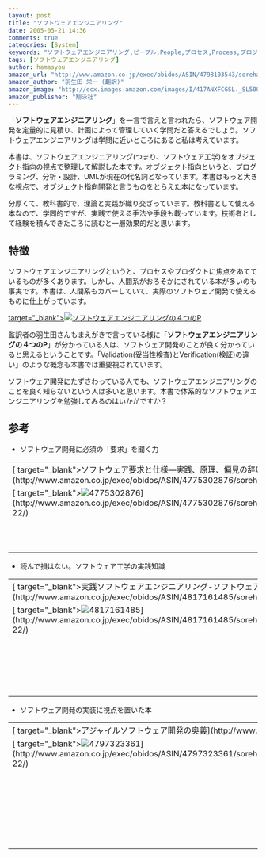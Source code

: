 ```yaml
---
layout: post
title: "ソフトウェアエンジニアリング"
date: 2005-05-21 14:36
comments: true
categories: [System]
keywords: "ソフトウェアエンジニアリング,ピープル,People,プロセス,Process,プロジェクト,Project,プロダクト,Product"
tags: [ソフトウェアエンジニアリング]
author: hamasyou
amazon_url: "http://www.amazon.co.jp/exec/obidos/ASIN/4798103543/sorehabooks-22/250-6551846-1997067?%5Fencoding=UTF8&camp=247&link%5Fcode=xm2"
amazon_author: "羽生田 栄一 (翻訳)"
amazon_image: "http://ecx.images-amazon.com/images/I/417ANXFCGSL._SL500_AA300_.jpg"
amazon_publisher: "翔泳社"
---
```


「<strong>ソフトウェアエンジニアリング</strong>」を一言で言えと言われたら、ソフトウェア開発を定量的に見積り、計画によって管理していく学問だと答えるでしょう。ソフトウェアエンジニアリングは学問に近いところにあると私は考えています。

本書は、ソフトウェアエンジニアリング(つまり、ソフトウェア工学)をオブジェクト指向の視点で整理して解説した本です。オブジェクト指向というと、プログラミング、分析・設計、UMLが現在の代名詞となっています。本書はもっと大きな視点で、オブジェクト指向開発と言うものをとらえた本になっています。

分厚くて、教科書的で、理論と実践が織り交ざっています。教科書として使える本なので、学問的ですが、実践で使える手法や手段も載っています。技術者として経験を積んできたころに読むと一層効果的だと思います。


<!-- more -->

<h2>特徴</h2>

ソフトウェアエンジニアリングというと、プロセスやプロダクトに焦点をあてているものが多くあります。しかし、人間系がおろそかにされている本が多いのも事実です。本書は、人間系もカバーしていて、実際のソフトウェア開発で使えるものに仕上がっています。

[ target="_blank"><img src="http://hamasyou.com/images/software_engineering/mindmap.gif" alt="ソフトウェアエンジニアリングの４つのP"   border="0" />](http://hamasyou.com/images/software_engineering/mindmap_big.gif)

監訳者の羽生田さんもまえがきで言っている様に「<strong>ソフトウェアエンジニアリングの４つのP</strong>」が分かっている人は、ソフトウェア開発のことが良く分かっていると思えるということです。「Validation(妥当性検査)とVerification(検証)の違い」のような概念も本書では重要視されています。

ソフトウェア開発にたずさわっている人でも、ソフトウェアエンジニアリングのことを良く知らないという人は多いと思います。本書で体系的なソフトウェアエンジニアリングを勉強してみるのはいかがですか？

<h2>参考</h2>

+ ソフトウェア開発に必須の「要求」を聞く力
<div class="rakuten"><table width=400 border="0" cellpadding="5"><tr><td colspan="2"  class="g-tools_title">[ target="_blank">ソフトウェア要求と仕様―実践、原理、偏見の辞典](http://www.amazon.co.jp/exec/obidos/ASIN/4775302876/sorehabooks-22/)</td></tr><tr><td class="g-tools_img" valign="top">[ target="_blank"><img src="http://images.amazon.com/images/P/4775302876.09._SCMZZZZZZZ_.jpg"   border="0" alt="4775302876" />](http://www.amazon.co.jp/exec/obidos/ASIN/4775302876/sorehabooks-22/)</td><td valign="top"  class="g-tools_body" /><font size="-1">マイケル ジャクソン Michael Jackson 玉井 哲雄 酒匂 寛<br /><br /><iframe scrolling="no" frameborder="0" width="200" height="40" hspace="0" vspace="0" marginheight="0" marginwidth="0" src="http://webservices.amazon.co.jp/onca/xml?Service=AWSECommerceService&SubscriptionId=0G91FPYVW6ZGWBH4Y9G2&AssociateTag=goodpic-22&Operation=ItemLookup&IdType=ASIN&ContentType=text/html&Page=1&ResponseGroup=Offers&ItemId=4775302876&Version=2004-10-04&Style=http://www.g-tools.net/xsl/priceFFFFFF.xsl"></iframe><br />[ target="_blank">Amazonで詳しく見る](http://www.amazon.co.jp/exec/obidos/ASIN/4775302876/sorehabooks-22/)</font><font size="-2"> by [ >G-Tools](http://www.goodpic.com/mt/aws/index.html)</font></td></tr></table></div>

+ 読んで損はない。ソフトウェア工学の実践知識
<div class="rakuten"><table width=400 border="0" cellpadding="5"><tr><td colspan="2"  class="g-tools_title">[ target="_blank">実践ソフトウェアエンジニアリング-ソフトウェアプロフェッショナルのための基本知識-](http://www.amazon.co.jp/exec/obidos/ASIN/4817161485/sorehabooks-22/)</td></tr><tr><td class="g-tools_img" valign="top">[ target="_blank"><img src="http://images.amazon.com/images/P/4817161485.09._SCMZZZZZZZ_.jpg"   border="0" alt="4817161485" />](http://www.amazon.co.jp/exec/obidos/ASIN/4817161485/sorehabooks-22/)</td><td valign="top"  class="g-tools_body" /><font size="-1">ロジャーS.プレスマン 西 康晴 榊原 彰 内藤 裕史<br /><br /><iframe scrolling="no" frameborder="0" width="200" height="40" hspace="0" vspace="0" marginheight="0" marginwidth="0" src="http://webservices.amazon.co.jp/onca/xml?Service=AWSECommerceService&SubscriptionId=0G91FPYVW6ZGWBH4Y9G2&AssociateTag=goodpic-22&Operation=ItemLookup&IdType=ASIN&ContentType=text/html&Page=1&ResponseGroup=Offers&ItemId=4817161485&Version=2004-10-04&Style=http://www.g-tools.net/xsl/priceFFFFFF.xsl"></iframe><br /><strong>おすすめ平均  </strong><img src="http://g-images.amazon.com/images/G/01/detail/stars-4-0.gif"   border="0" alt="star" /><br /><img src="http://g-images.amazon.com/images/G/01/detail/stars-4-0.gif"   border="0" alt="star" />読んでよかったです<br /><br />[ target="_blank" />Amazonで詳しく見る](http://www.amazon.co.jp/exec/obidos/ASIN/4817161485/sorehabooks-22/)</font><font size="-2"> by [ >G-Tools](http://www.goodpic.com/mt/aws/index.html)</font></td></tr></table></div>

+ ソフトウェア開発の実装に視点を置いた本
<div class="rakuten"><table width=400 border="0" cellpadding="5"><tr><td colspan="2"  class="g-tools_title">[ target="_blank">アジャイルソフトウェア開発の奥義](http://www.amazon.co.jp/exec/obidos/ASIN/4797323361/sorehabooks-22/)</td></tr><tr><td class="g-tools_img" valign="top">[ target="_blank"><img src="http://images.amazon.com/images/P/4797323361.09._SCMZZZZZZZ_.jpg"   border="0" alt="4797323361" />](http://www.amazon.co.jp/exec/obidos/ASIN/4797323361/sorehabooks-22/)</td><td valign="top"  class="g-tools_body" /><font size="-1">ロバート・C・マーチン 瀬谷 啓介<br /><br /><iframe scrolling="no" frameborder="0" width="200" height="40" hspace="0" vspace="0" marginheight="0" marginwidth="0" src="http://webservices.amazon.co.jp/onca/xml?Service=AWSECommerceService&SubscriptionId=0G91FPYVW6ZGWBH4Y9G2&AssociateTag=goodpic-22&Operation=ItemLookup&IdType=ASIN&ContentType=text/html&Page=1&ResponseGroup=Offers&ItemId=4797323361&Version=2004-10-04&Style=http://www.g-tools.net/xsl/priceFFFFFF.xsl"></iframe><br /><strong>おすすめ平均  </strong><img src="http://g-images.amazon.com/images/G/01/detail/stars-4-5.gif"   border="0" alt="star" /><br /><img src="http://g-images.amazon.com/images/G/01/detail/stars-4-0.gif"   border="0" alt="star" />いい本だとおもいます<br /><img src="http://g-images.amazon.com/images/G/01/detail/stars-5-0.gif"   border="0" alt="star" />「奥義」の名に恥じない内容<br /><img src="http://g-images.amazon.com/images/G/01/detail/stars-5-0.gif"   border="0" alt="star" />体系だてられた経験的ガイドラインか。<br /><br />[ target="_blank" />Amazonで詳しく見る](http://www.amazon.co.jp/exec/obidos/ASIN/4797323361/sorehabooks-22/)</font><font size="-2"> by [ >G-Tools](http://www.goodpic.com/mt/aws/index.html)</font></td></tr></table></div>




